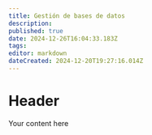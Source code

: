 ```yaml
---
title: Gestión de bases de datos
description: 
published: true
date: 2024-12-26T16:04:33.183Z
tags: 
editor: markdown
dateCreated: 2024-12-20T19:27:16.014Z
---
```


# Header
Your content here